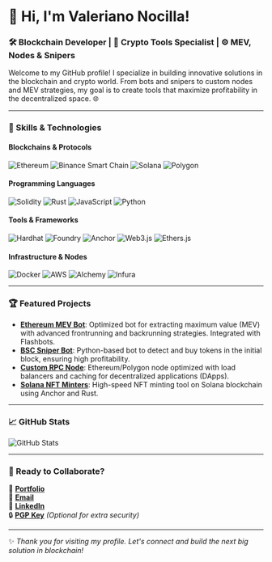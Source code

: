 # 👋 Hi, I'm Valeriano Nocilla!

### 🛠️ Blockchain Developer | 🚀 Crypto Tools Specialist | ⚙️ MEV, Nodes & Snipers

Welcome to my GitHub profile! I specialize in building innovative solutions in the blockchain and crypto world. From bots and snipers to custom nodes and MEV strategies, my goal is to create tools that maximize profitability in the decentralized space. 🌐

---

### 🌟 Skills & Technologies

#### **Blockchains & Protocols**
![Ethereum](https://img.shields.io/badge/-Ethereum-3C3C3D?style=flat-square&logo=ethereum&logoColor=white)
![Binance Smart Chain](https://img.shields.io/badge/-BSC-F3BA2F?style=flat-square&logo=binance&logoColor=white)
![Solana](https://img.shields.io/badge/-Solana-00FFA3?style=flat-square&logo=solana&logoColor=black)
![Polygon](https://img.shields.io/badge/-Polygon-8247E5?style=flat-square&logo=polygon&logoColor=white)

#### **Programming Languages**
![Solidity](https://img.shields.io/badge/-Solidity-363636?style=flat-square&logo=solidity&logoColor=white)
![Rust](https://img.shields.io/badge/-Rust-000000?style=flat-square&logo=rust&logoColor=white)
![JavaScript](https://img.shields.io/badge/-JavaScript-F7DF1E?style=flat-square&logo=javascript&logoColor=black)
![Python](https://img.shields.io/badge/-Python-3776AB?style=flat-square&logo=python&logoColor=white)

#### **Tools & Frameworks**
![Hardhat](https://img.shields.io/badge/-Hardhat-FFCB2B?style=flat-square&logo=ethereum&logoColor=black)
![Foundry](https://img.shields.io/badge/-Foundry-000000?style=flat-square&logo=foundry&logoColor=white)
![Anchor](https://img.shields.io/badge/-Anchor-FF9A00?style=flat-square&logo=solana&logoColor=white)
![Web3.js](https://img.shields.io/badge/-Web3.js-F16822?style=flat-square&logo=javascript&logoColor=white)
![Ethers.js](https://img.shields.io/badge/-Ethers.js-2D79C7?style=flat-square&logo=ethereum&logoColor=white)

#### **Infrastructure & Nodes**
![Docker](https://img.shields.io/badge/-Docker-2496ED?style=flat-square&logo=docker&logoColor=white)
![AWS](https://img.shields.io/badge/-AWS-232F3E?style=flat-square&logo=amazon-aws&logoColor=white)
![Alchemy](https://img.shields.io/badge/-Alchemy-3563E9?style=flat-square&logo=alchemy&logoColor=white)
![Infura](https://img.shields.io/badge/-Infura-F24E1E?style=flat-square&logo=ethereum&logoColor=white)

---

### 🏆 Featured Projects

- **[Ethereum MEV Bot](#)**: Optimized bot for extracting maximum value (MEV) with advanced frontrunning and backrunning strategies. Integrated with Flashbots.
- **[BSC Sniper Bot](#)**: Python-based bot to detect and buy tokens in the initial block, ensuring high profitability.
- **[Custom RPC Node](#)**: Ethereum/Polygon node optimized with load balancers and caching for decentralized applications (DApps).
- **[Solana NFT Minters](#)**: High-speed NFT minting tool on Solana blockchain using Anchor and Rust.

---

### 📈 GitHub Stats

![GitHub Stats](https://github-readme-stats.vercel.app/api?username=valerianonocilla&show_icons=true&theme=radical)

---

### 🚀 Ready to Collaborate?

🔗 **[Portfolio](#)**  
📧 **[Email](#)**  
📱 **[LinkedIn](#)**  
🔒 **[PGP Key](#)** _(Optional for extra security)_

---

✨ _Thank you for visiting my profile. Let's connect and build the next big solution in blockchain!_
